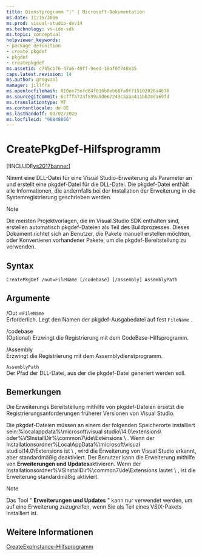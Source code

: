 ```yaml
---
title: Dienstprogramm "|" | Microsoft-Dokumentation
ms.date: 11/15/2016
ms.prod: visual-studio-dev14
ms.technology: vs-ide-sdk
ms.topic: conceptual
helpviewer_keywords:
- package definition
- create pkgdef
- pkgdef
- createpkgdef
ms.assetid: c745cb76-47a6-49ff-9eed-16af0f748e35
caps.latest.revision: 14
ms.author: gregvanl
manager: jillfra
ms.openlocfilehash: 010ee75efd84f016b0eb68fa9f715102026a4678
ms.sourcegitcommit: 6cfffa72af599a9d667249caaaa411bb28ea69fd
ms.translationtype: MT
ms.contentlocale: de-DE
ms.lasthandoff: 09/02/2020
ms.locfileid: "90840866"
---
```

# <a name="createpkgdef-utility"></a>CreatePkgDef-Hilfsprogramm
[!INCLUDE[vs2017banner](../../includes/vs2017banner.md)]

Nimmt eine DLL-Datei für eine Visual Studio-Erweiterung als Parameter an und erstellt eine pkgdef-Datei für die DLL-Datei. Die pkgdef-Datei enthält alle Informationen, die andernfalls bei der Installation der Erweiterung in die Systemregistrierung geschrieben werden.  
  
> [!NOTE]
> Die meisten Projektvorlagen, die im Visual Studio SDK enthalten sind, erstellen automatisch pkgdef-Dateien als Teil des Buildprozesses. Dieses Dokument richtet sich an Benutzer, die Pakete manuell erstellen möchten, oder Konvertieren vorhandener Pakete, um die pkgdef-Bereitstellung zu verwenden.  
  
## <a name="syntax"></a>Syntax  
  
```  
CreatePkgDef /out=FileName [/codebase] [/assembly] AssemblyPath  
```  
  
## <a name="arguments"></a>Argumente  
 /Out =`FileName`  
 Erforderlich. Legt den Namen der pkgdef-Ausgabedatei auf fest `FileName` .  
  
 /codebase  
 (Optional) Erzwingt die Registrierung mit dem CodeBase-Hilfsprogramm.  
  
 /Assembly  
 Erzwingt die Registrierung mit dem Assemblydienstprogramm.  
  
 `AssemblyPath`  
 Der Pfad der DLL-Datei, aus der die pkgdef-Datei generiert werden soll.  
  
## <a name="remarks"></a>Bemerkungen  
 Die Erweiterungs Bereitstellung mithilfe von pkgdef-Dateien ersetzt die Registrierungsanforderungen früherer Versionen von Visual Studio.  
  
 Die pkgdef-Dateien müssen an einem der folgenden Speicherorte installiert sein:%localappdata%\microsoft\visual studio\14.0\extensions\ oder%VSInstallDir%\common7\ide\Extensions \\ . Wenn der Installationsordner%LocalAppData%\microsoft\visual studio\14.0\Extensions ist \\ , wird die Erweiterung von Visual Studio erkannt, aber standardmäßig deaktiviert. Der Benutzer kann die Erweiterung mithilfe von **Erweiterungen und Updates**aktivieren. Wenn der Installationsordner%VSInstallDir%\common7\ide\Extensions lautet \\ , ist die Erweiterung standardmäßig aktiviert.  
  
> [!NOTE]
> Das Tool " **Erweiterungen und Updates** " kann nur verwendet werden, um auf eine Erweiterung zuzugreifen, wenn Sie als Teil eines VSIX-Pakets installiert ist.  
  
## <a name="see-also"></a>Weitere Informationen  
 [CreateExpInstance-Hilfsprogramm](../../extensibility/internals/createexpinstance-utility.md)
